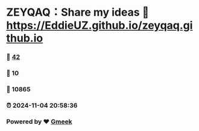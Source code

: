 # ZEYQAQ：Share my ideas :link: https://EddieUZ.github.io/zeyqaq.github.io 
### :page_facing_up: [42](https://EddieUZ.github.io/zeyqaq.github.io/tag.html) 
### :speech_balloon: 10 
### :hibiscus: 10865 
### :alarm_clock: 2024-11-04 20:58:36 
### Powered by :heart: [Gmeek](https://github.com/Meekdai/Gmeek)
